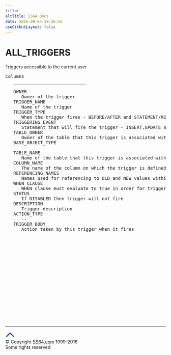 ```yaml
---
title:
altTitle: SS64 Docs
date: 2016-09-04 19:26:55
useGithubLayout: false
---
```

<!-- #BeginLibraryItem "/Library/head_orad.lbi" --><!-- #EndLibraryItem --><h1>ALL_TRIGGERS </h1><p> Triggers accessible to the current user </p> 
 
<pre>Columns
   ___________________________
 
   OWNER
      Owner of the trigger
   TRIGGER_NAME
      Name of the trigger
   TRIGGER_TYPE
      When the trigger fires - BEFORE/AFTER and STATEMENT/ROW
   TRIGGERING_EVENT
      Statement that will fire the trigger - INSERT,UPDATE and/or DELETE
   TABLE_OWNER
      Owner of the table that this trigger is associated with
   BASE_OBJECT_TYPE
      --
   TABLE_NAME
      Name of the table that this trigger is associated with
   COLUMN_NAME
      The name of the column on which the trigger is defined over
   REFERENCING_NAMES
      Names used for referencing to OLD and NEW values within the trigger
   WHEN_CLAUSE
      WHEN clause must evaluate to true in order for triggering body to execute
   STATUS
      If DISABLED then trigger will not fire
   DESCRIPTION
      Trigger description
   ACTION_TYPE
      --
   TRIGGER_BODY
      Action taken by this trigger when it fires

</pre><!-- #BeginLibraryItem "/Library/foot_orad.lbi" --><p>
<!-- oracle-footer -->
<ins class="adsbygoogle" style="display:inline-block;width:300px;height:250px" data-ad-client="ca-pub-6140977852749469" data-ad-slot="4275490898"></ins>
<script>
(adsbygoogle = window.adsbygoogle || []).push({});
</script></p>
<hr>
<div id="bl" class="footer"><a href="ALL_TRIGGERS.html#"><img src="../images/top.png" width="30" height="22" alt="Back to the Top"></a></div>
<div id="br" class="footer, tagline">© Copyright <a href="http://ss64.com/">SS64.com</a> 1999-2016<br>
Some rights reserved</div>
<!-- #EndLibraryItem -->

